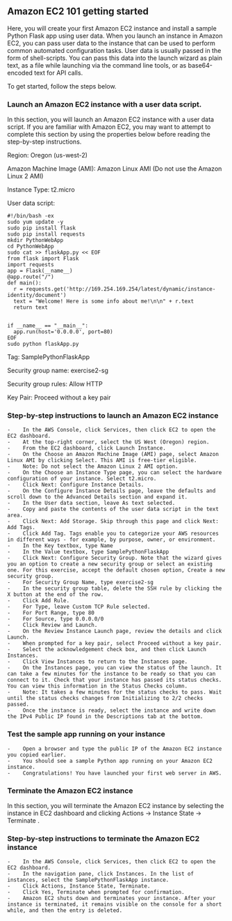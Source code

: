 ## Amazon EC2 101 getting started

Here, you will create your first Amazon EC2 instance and install a sample Python Flask app using user data. When you launch an instance in Amazon EC2, you can pass user data to the instance that can be used to perform common automated configuration tasks. User data is usually passed in the form of shell-scripts. You can pass this data into the launch wizard as plain text, as a file while launching via the command line tools, or as base64-encoded text for API calls.

To get started, follow the steps below.
### Launch an Amazon EC2 instance with a user data script.

In this section, you will launch an Amazon EC2 instance with a user data script. If you are familiar with Amazon EC2, you may want to attempt to complete this section by using the properties below before reading the step-by-step instructions.

Region: Oregon (us-west-2)

Amazon Machine Image (AMI): Amazon Linux AMI (Do not use the Amazon Linux 2 AMI)

Instance Type: t2.micro

User data script: 

```
#!/bin/bash -ex
sudo yum update -y
sudo pip install flask
sudo pip install requests
mkdir PythonWebApp
cd PythonWebApp
sudo cat >> flaskApp.py << EOF
from flask import Flask
import requests
app = Flask(__name__)
@app.route("/")
def main():
  r = requests.get('http://169.254.169.254/latest/dynamic/instance-identity/document')
  text = "Welcome! Here is some info about me!\n\n" + r.text
  return text


if __name__ == "__main__":
  app.run(host='0.0.0.0', port=80)
EOF
sudo python flaskApp.py

```

Tag: SamplePythonFlaskApp

Security group name: exercise2-sg

Security group rules: Allow HTTP

Key Pair: Proceed without a key pair


### Step-by-step instructions to launch an Amazon EC2 instance

	-    In the AWS Console, click Services, then click EC2 to open the EC2 dashboard.
	-    At the top-right corner, select the US West (Oregon) region.
	-    From the EC2 dashboard, click Launch Instance.
	-    On the Choose an Amazon Machine Image (AMI) page, select Amazon Linux AMI by clicking Select. This AMI is free-tier eligible.
	-    Note: Do not select the Amazon Linux 2 AMI option.
	-    On the Choose an Instance Type page, you can select the hardware configuration of your instance. Select t2.micro.
	-    Click Next: Configure Instance Details.
	-    On the Configure Instance Details page, leave the defaults and scroll down to the Advanced Details section and expand it.
	-    In the User data section, leave As text selected.
	-    Copy and paste the contents of the user data script in the text area.
	-    Click Next: Add Storage. Skip through this page and click Next: Add Tags.
	-    Click Add Tag. Tags enable you to categorize your AWS resources in different ways - for example, by purpose, owner, or environment.
	-    In the Key textbox, type Name
	-    In the Value textbox, type SamplePythonFlaskApp
	-    Click Next: Configure Security Group. Note that the wizard gives you an option to create a new security group or select an existing one. For this exercise, accept the default chosen option, Create a new security group.
	-    For Security Group Name, type exercise2-sg
	-    In the security group table, delete the SSH rule by clicking the X button at the end of the row.
	-    Click Add Rule.
	-    For Type, leave Custom TCP Rule selected.
	-    For Port Range, type 80
	-    For Source, type 0.0.0.0/0
	-    Click Review and Launch.
	-    On the Review Instance Launch page, review the details and click Launch.
	-    When prompted for a key pair, select Proceed without a key pair.
	-    Select the acknowledgement check box, and then click Launch Instances.
	-    Click View Instances to return to the Instances page.
	-    On the Instances page, you can view the status of the launch. It can take a few minutes for the instance to be ready so that you can connect to it. Check that your instance has passed its status checks. You can view this information in the Status Checks column.
	-    Note: It takes a few minutes for the status checks to pass. Wait until the status checks changes from Initializing to 2/2 checks passed.
	-    Once the instance is ready, select the instance and write down the IPv4 Public IP found in the Descriptions tab at the bottom.

### Test the sample app running on your instance

	-    Open a browser and type the public IP of the Amazon EC2 instance you copied earlier.
	-    You should see a sample Python app running on your Amazon EC2 instance.
	-    Congratulations! You have launched your first web server in AWS.

### Terminate the Amazon EC2 instance

In this section, you will terminate the Amazon EC2 instance by selecting the instance in EC2 dashboard and clicking Actions -> Instance State -> Terminate .

### Step-by-step instructions to terminate the Amazon EC2 instance

	-    In the AWS Console, click Services, then click EC2 to open the EC2 dashboard.
	-    In the navigation pane, click Instances. In the list of instances, select the SamplePythonFlaskApp instance.
	-    Click Actions, Instance State, Terminate.
	-    Click Yes, Terminate when prompted for confirmation.
	-    Amazon EC2 shuts down and terminates your instance. After your instance is terminated, it remains visible on the console for a short while, and then the entry is deleted.

